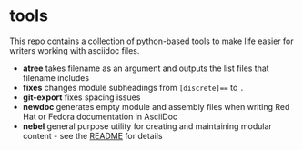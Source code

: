 # tools
This repo contains a collection of python-based tools to make life easier for writers working with asciidoc files.

* **atree**	takes filename as an argument and outputs the list files that filename includes
* **fixes**	changes module subheadings from `[discrete]==` to `.`
* **git-export** fixes spacing issues
* **newdoc** generates empty module and assembly files when writing Red Hat or Fedora documentation in AsciiDoc
* **nebel** general purpose utility for creating and maintaining modular content - see the [README](./nebel/README.adoc) for details
